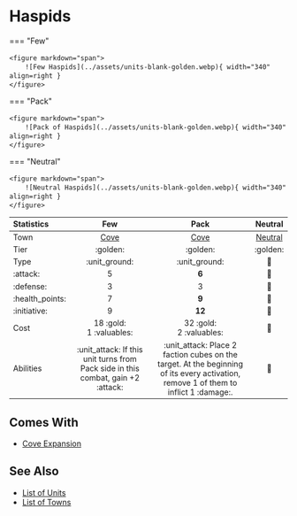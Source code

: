 # Haspids

=== "Few"

    <figure markdown="span">
        ![Few Haspids](../assets/units-blank-golden.webp){ width="340" align=right }
    </figure>

=== "Pack"

    <figure markdown="span">
        ![Pack of Haspids](../assets/units-blank-golden.webp){ width="340" align=right }
    </figure>

=== "Neutral"

    <figure markdown="span">
        ![Neutral Haspids](../assets/units-blank-golden.webp){ width="340" align=right }
    </figure>


| Statistics | Few | Pack | Neutral |
| :--- | :---: | :---: | :---: |
| Town | [Cove](../towns/cove.md) | [Cove](../towns/cove.md) | [Neutral](../towns/neutral.md) |
| Tier | :golden: | :golden: | :golden: |
| Type | :unit_ground: | :unit_ground: | 🚧 |
| :attack: | 5 | **6** | 🚧 |
| :defense: | 3 | 3 | 🚧 |
| :health_points: | 7 | **9** | 🚧 |
| :initiative: | 9 | **12** | 🚧 |
| Cost | 18 :gold:<br>1 :valuables: | 32 :gold:<br>2 :valuables: | 🚧 |
| Abilities | :unit_attack: If this unit turns from Pack side in this combat, gain +2 :attack: | :unit_attack: Place 2 faction cubes on the target. At the beginning of its every activation, remove 1 of them to inflict 1 :damage:. | 🚧 |


## Comes With

- [Cove Expansion](../content/cove_expansion.md)


## See Also

- [List of Units](index.md)
- [List of Towns](../towns/index.md)